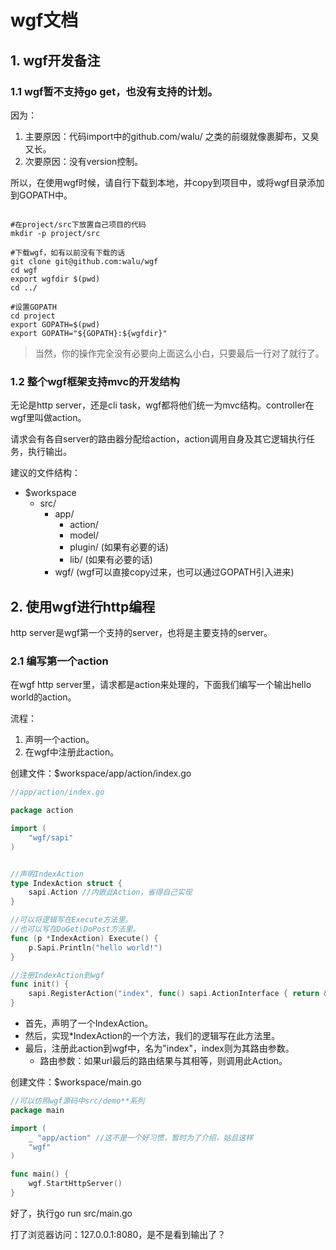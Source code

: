 # wgf文档

## 1. wgf开发备注

### 1.1 wgf暂不支持go get，也没有支持的计划。

因为：

1. 主要原因：代码import中的github.com/walu/ 之类的前缀就像裹脚布，又臭又长。
2. 次要原因：没有version控制。

所以，在使用wgf时候，请自行下载到本地，并copy到项目中，或将wgf目录添加到GOPATH中。

```shell

#在project/src下放置自己项目的代码
mkdir -p project/src

#下载wgf，如有以前没有下载的话
git clone git@github.com:walu/wgf
cd wgf
export wgfdir $(pwd)
cd ../

#设置GOPATH
cd project
export GOPATH=$(pwd)
export GOPATH="${GOPATH}:${wgfdir}"
```

> 当然，你的操作完全没有必要向上面这么小白，只要最后一行对了就行了。


### 1.2 整个wgf框架支持mvc的开发结构

无论是http server，还是cli task，wgf都将他们统一为mvc结构。controller在wgf里叫做action。

请求会有各自server的路由器分配给action，action调用自身及其它逻辑执行任务，执行输出。

建议的文件结构：

* $workspace
	* src/
		* app/
			* action/
			* model/
			* plugin/ (如果有必要的话)
			* lib/ (如果有必要的话)
		* wgf/ (wgf可以直接copy过来，也可以通过GOPATH引入进来)



## 2. 使用wgf进行http编程

http server是wgf第一个支持的server，也将是主要支持的server。


### 2.1 编写第一个action

在wgf http server里，请求都是action来处理的，下面我们编写一个输出hello world的action。

流程：

1. 声明一个action。
2. 在wgf中注册此action。

创建文件：$workspace/app/action/index.go
```go
//app/action/index.go

package action

import (
	"wgf/sapi"
)


//声明IndexAction
type IndexAction struct {
	sapi.Action //内嵌此Action，省得自己实现
}

//可以将逻辑写在Execute方法里。
//也可以写在DoGet\DoPost方法里。
func (p *IndexAction) Execute() {
	p.Sapi.Println("hello world!")
}

//注册IndexAction到wgf
func init() {
	sapi.RegisterAction("index", func() sapi.ActionInterface { return &IndexAction{} })
}
````
* 首先，声明了一个IndexAction。
* 然后，实现*IndexAction的一个方法，我们的逻辑写在此方法里。
* 最后，注册此action到wgf中，名为"index"，index则为其路由参数。
	* 路由参数：如果url最后的路由结果与其相等，则调用此Action。

创建文件：$workspace/main.go
```go
//可以仿照wgf源码中src/demo**系列
package main

import (
	_ "app/action" //这不是一个好习惯，暂时为了介绍，姑且这样
	"wgf"
)

func main() {
	wgf.StartHttpServer()
}
````

好了，执行go run src/main.go

打了浏览器访问：127.0.0.1:8080，是不是看到输出了？
